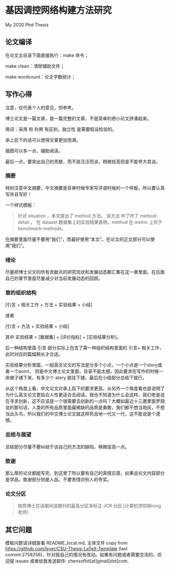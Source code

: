 # 基因调控网络构建方法研究

My 2020 Phd Thesis

## 论文编译

在论文主目录下面直接执行：make 命令；

make clean：清除辅助文件；

make wordcount：论文字数统计；

## 写作心得

注意，仅代表个人的意见，供参考。

博士论文是一篇文章，是一篇完整的文章，不是简单的把小论文拼凑起来。

用词：采用 和 利用 有区别，独立性 是需要假设检验的。

承上启下的话可以使得文章更加饱满。

插图可以多一点，辅助阅读。

最后一点，要突出自己的贡献，而不是泛泛而谈，稍微拔高但是不能夸大其谈。

### 摘要
特别注意中文摘要，中文摘要是盲审时候专家写评语时候的一个样板，所以要认真写并且写好！

一个样式模板：

> 针对  situation ，本文提出了 method 方法。
> 该方法 咋了咋了 method-detail 。
> 在 dataset 数据集上的实验结果表明，method 在  metric 上优于 benchmark-methods。

在摘要里面尽量不要用“我们”，而最好使用“本文”。在论文的正文部分可以使用“我们”。

### 绪论

尽量把博士论文的所有贡献点的研究现状和发展动态都汇集在这一章里面。在后面自己的章节里面尽量减少对当前发展动态的回顾。

### 章的组织结构

[引言 + 相关工作 + 方法 + 实验结果 + 小结]

或者

[引言  + 方法 + 实验结果 + 小结]

其中 实验结果 = [数据集] + [评价指标] + [实验结果分析]，

后一种结构里面 引言 部分实际上包含了第一种组织结构里面的 引言+ 相关工作，此时对应的篇幅稍长才合适。

实验结果分析里面，一般英文论文的写法是分多个小点，一个小点是一个story或者一个point，
但是中文博士论文里面，目录不能太细，因此要求在写作的时候一床被子铺下来，有多少个 story 就往下铺，最后在小结部分总结下就行。

从这个角度上看，中文论文对承上启下的要求更高，从另外一个角度看也是说明了为什么英文论文更贴合人性更适合去阅读。我也不知道为什么会这样，我们老是说在寻求创新，这不应该是一个很需要去创新的一点吗？大概如最近十三邀里面罗翔说的那句话，人类的所有品质里面最稀缺的品质是勇敢，我们都不想当炮灰，不想当出头鸟，所以我们的中文博士论文就这样苟且地一代又一代，这不能说是个遗憾。

### 总结与展望

总结部分尽量不要纠结于谈自己的方法的缺陷，稍微拔高一点。

### 致谢

那么厚的论文都能写完，到这里了所以要有自己的真情实感，如果说论文内容部分是学品，致谢部分则是人品。不要吝惜对别人的夸奖。

### 论文分区

> 按照博士在读期间该期刊的最高分区来标注 JCR 分区 [计算机学院柳rong老师]

## 其它问题

模板问题请详细查看 README_local.md, 主体文件 copy from https://github.com/lsyer/CSU-Thesis-LaTeX-Template (last commit:2758256)，针对我自己的情况有改动。如果有问题或者需要交流的，欢迎提 issues 或者给我发送邮件: chenxofhit[at]gmail[dot]com.